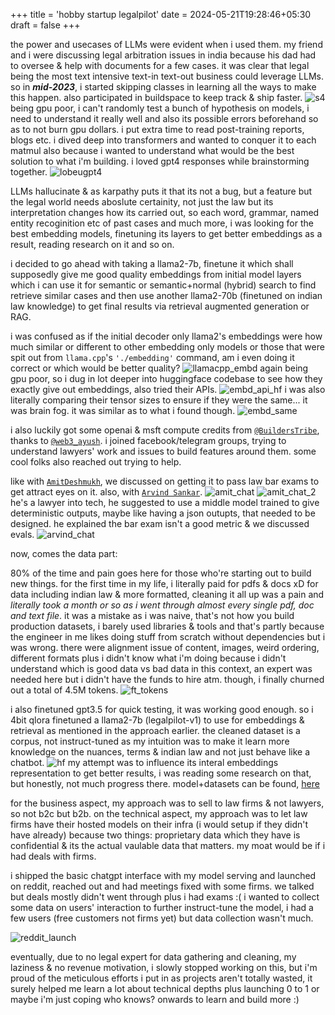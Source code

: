 +++
title = 'hobby startup legalpilot'
date = 2024-05-21T19:28:46+05:30
draft = false
+++

the power and usecases of LLMs were evident when i used them. my friend and i were discussing legal arbitration issues in india because his dad had to oversee & help with documents for a few cases. it was clear that legal being the most text intensive text-in text-out business could leverage LLMs. so in **_mid-2023_**, i started skipping classes in learning all the ways to make this happen. also participated in buildspace to keep track & ship faster.
![s4](/assets/legalpilot/buildspace.webp)
being gpu poor, i can't randomly test a bunch of hypothesis on models, i need to understand it really well and also its possible errors beforehand so as to not burn gpu dollars. i put extra time to read post-training reports, blogs etc. i dived deep into transformers and wanted to conquer it to each matmul also because i wanted to understand what would be the best solution to what i'm building. i loved gpt4 responses while brainstorming together.
![lobeugpt4](/assets/legalpilot/lobeugpt4.webp)

LLMs hallucinate & as karpathy puts it that its not a bug, but a feature but the legal world needs aboslute certainity, not just the law but its interpretation changes how its carried out, so each word, grammar, named entity recoginition etc of past cases and much more, i was looking for the best embedding models, finetuning its layers to get better embeddings as a result, reading research on it and so on.

i decided to go ahead with taking a llama2-7b, finetune it which shall supposedly give me good quality embeddings from initial model layers which i can use it for semantic or semantic+normal (hybrid) search to find retrieve similar cases and then use another llama2-70b (finetuned on indian law knowledge) to get final results via retrieval augmented generation or RAG.

i was confused as if the initial decoder only llama2's embeddings were how much similar or different to other embedding only models or those that were spit out from `llama.cpp`'s `'./embedding'` command, am i even doing it correct or which would be better quality?
![llamacpp_embd](/assets/legalpilot/llamacpp_embd.webp)
again being gpu poor, so i dug in lot deeper into huggingface codebase to see how they exactly give out embeddings, also tried their APIs.
![embd_api_hf](/assets/legalpilot/embd_api_hf.webp)
i was also literally comparing their tensor sizes to ensure if they were the same... it was brain fog. it was similar as to what i found though.
![embd_same](/assets/legalpilot/embd_same.webp)

i also luckily got some openai & msft compute credits from [`@BuildersTribe`](https://x.com/BuildersTribe), thanks to [`@web3_ayush`](https://x.com/web3_ayush). i joined facebook/telegram groups, trying to understand lawyers' work and issues to build features around them. some cool folks also reached out trying to help.

like with [`AmitDeshmukh`](https://x.com/AmitDeshmukh), we discussed on getting it to pass law bar exams to get attract eyes on it. also, with [`Arvind Sankar`](https://www.linkedin.com/in/arvind-sankar-9585a4158/). 
![amit_chat](/assets/legalpilot/amit_chat.webp)
![amit_chat_2](/assets/legalpilot/amit_chat_2.webp)
he's a lawyer into tech, he suggested to use a middle model trained to give deterministic outputs, maybe like having a json outupts, that needed to be designed. he explained the bar exam isn't a good metric & we discussed evals.
![arvind_chat](/assets/legalpilot/arvind_chat.webp)

now, comes the data part:

80% of the time and pain goes here for those who're starting out to build new things.
for the first time in my life, i literally paid for pdfs & docs xD for data including indian law & more formatted, cleaning it all up was a pain and *literally took a month or so as i went through almost every single pdf, doc and text file*. it was a mistake as i was naive, that's not how you build production datasets, i barely used libraries & tools and that's partly because the engineer in me likes doing stuff from scratch without dependencies but i was wrong. there were alignment issue of content, images, weird ordering, different formats plus i didn't know what i'm doing because i didn't understand which is good data vs bad data in this context, an expert was needed here but i didn't have the funds to hire atm. though, i finally churned out a total of 4.5M tokens.
![ft_tokens](/assets/legalpilot/ft_tokens.webp)

i also finetuned gpt3.5 for quick testing, it was working good enough. so i 4bit qlora finetuned a llama2-7b (legalpilot-v1) to use for embeddings & retrieval as mentioned in the approach earlier. the cleaned dataset is a corpus, not instruct-tuned as my intuition was to make it learn more knowledge on the nuances, terms & indian law and not just behave like a chatbot.
![hf](/assets/legalpilot/hf.webp)
my attempt was to influence its interal embeddings representation to get better results, i was reading some research on that, but honestly, not much progress there. model+datasets can be found, [here](https://hf.co/sujantkumarkv)

for the business aspect, my approach was to sell to law firms & not lawyers, so not b2c but b2b. on the technical aspect, my approach was to let law firms have their hosted models on their infra (i would setup if they didn't have already) because two things: proprietary data which they have is confidential & its the actual vaulable data that matters. my moat would be if i had deals with firms. 

i shipped the basic chatgpt interface with my model serving and launched on reddit, reached out and had meetings fixed with some firms. we talked but deals mostly didn't went through plus i had exams :( i wanted to collect some data on users' interaction to further instruct-tune the model, i had a few users (free customers not firms yet) but data collection wasn't much. 

![reddit_launch](/assets/legalpilot/reddit.webp)

eventually, due to no legal expert for data gathering and cleaning, my laziness & no revenue motivation, i slowly stopped working on this, but i'm proud of the meticulous efforts i put in as projects aren't totally wasted, it surely helped me learn a lot about technical depths plus launching 0 to 1 or maybe i'm just coping who knows? onwards to learn and build more :)